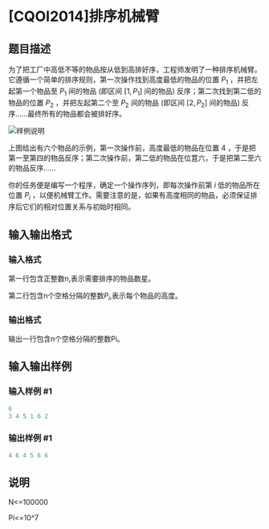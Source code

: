 # [CQOI2014]排序机械臂

## 题目描述

为了把工厂中高低不等的物品按从低到高排好序，工程师发明了一种排序机械臂。它遵循一个简单的排序规则，第一次操作找到高度最低的物品的位置 $P_1$ ，并把左起第一个物品至 $P_1$ 间的物品 (即区间 $[1,P_1]$ 间的物品) 反序；第二次找到第二低的物品的位置 $P_2$ ，并把左起第二个至 $P_2$ 间的物品 (即区间 $[2,P_2]$ 间的物品) 反序……最终所有的物品都会被排好序。

![样例说明](https://cdn.luogu.com.cn/upload/pic/15642.png)

上图给出有六个物品的示例，第一次操作前，高度最低的物品在位置 $4$ ，于是把第一至第四的物品反序；第二次操作前，第二低的物品在位罝六，于是把第二至六的物品反序……

你的任务便是编写一个程序，确定一个操作序列，即每次操作前第 $i$ 低的物品所在位置 $P_i$ ，以便机械臂工作。需要注意的是，如果有高度相同的物品，必须保证排序后它们的相对位置关系与初始时相同。

## 输入输出格式

### 输入格式

第一行包含正整数n,表示需要排序的物品数星。

第二行包含n个空格分隔的整数$P_i$,表示每个物品的高度。

### 输出格式

输出一行包含n个空格分隔的整数Pi。

## 输入输出样例

### 输入样例 #1

```cpp
6
3 4 5 1 6 2
```


### 输出样例 #1

```cpp
4 6 4 5 6 6
```


## 说明

N<=100000

Pi<=10^7

